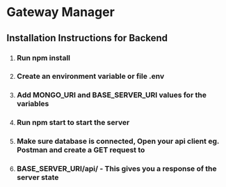 # Gateway Manager

## Installation Instructions for Backend

1. ### Run npm install

2. ### Create an environment variable or file .env

3. ### Add MONGO_URI and BASE_SERVER_URI values for the variables

4. ### Run npm start to start the server

5. ### Make sure database is connected, Open your api client eg. Postman and create a GET request to

6. ### BASE_SERVER_URI/api/ - This gives you a response of the server state

